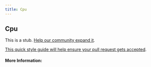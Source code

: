 ```yaml
---
title: Cpu
---
```


## Cpu

This is a stub. [Help our community expand it](https://github.com/freecodecamp/guides/tree/master/src/pages/articles/computer-hardware/cpu/index.md).

[This quick style guide will help ensure your pull request gets accepted](https://github.com/freeCodeCamp/guides/blob/master/README.md).

<!-- The article goes here, in GitHub-flavored Markdown. Feel free to add YouTube videos, images, and CodePen/JSBin embeds  -->

#### More Information:
<!-- Please add any articles you think might be helpful to read before writing the article -->


